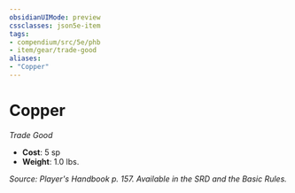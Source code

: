 ```yaml
---
obsidianUIMode: preview
cssclasses: json5e-item
tags:
- compendium/src/5e/phb
- item/gear/trade-good
aliases: 
- "Copper"
---
```

# Copper
*Trade Good*  

- **Cost**: 5 sp
- **Weight**: 1.0 lbs.

*Source: Player's Handbook p. 157. Available in the SRD and the Basic Rules.*